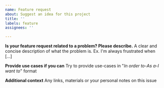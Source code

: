 ```yaml
---
name: Feature request
about: Suggest an idea for this project
title: ''
labels: feature
assignees: ''

---
```


**Is your feature request related to a problem? Please describe.**
A clear and concise description of what the problem is. Ex. I'm always frustrated when [...]

**Provide use cases if you can**
Try to provide use-cases in "*In order to*-*As a*-*I want to*" format

**Additional context**
Any links, materials or your personal notes on this issue
